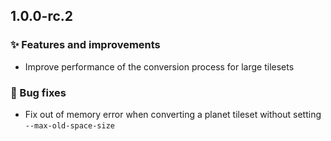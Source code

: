 ## 1.0.0-rc.2

### ✨ Features and improvements

- Improve performance of the conversion process for large tilesets

### 🐞 Bug fixes

- Fix out of memory error when converting a planet tileset without setting `--max-old-space-size`